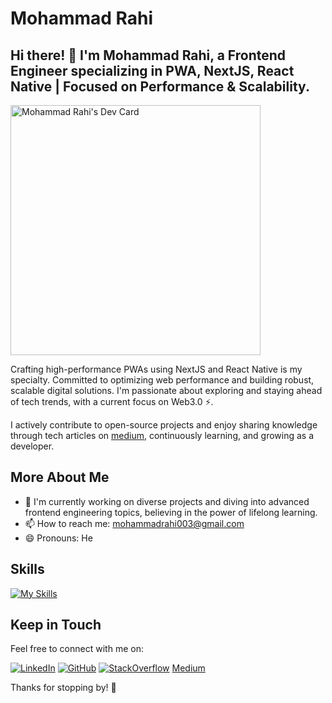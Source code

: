 # Mohammad Rahi 

## Hi there! 👋 I'm Mohammad Rahi, a Frontend Engineer specializing in PWA, NextJS, React Native | Focused on Performance & Scalability.

<a href="https://app.daily.dev/mohammadrahi"><img src="https://api.daily.dev/devcards/960d56f58dfa49f2928ca704c3b55659.png?r=hr8" width="400" alt="Mohammad Rahi's Dev Card"/></a>

Crafting high-performance PWAs using NextJS and React Native is my specialty. Committed to optimizing web performance and building robust, scalable digital solutions. I'm passionate about exploring and staying ahead of tech trends, with a current focus on Web3.0 ⚡️.

I actively contribute to open-source projects and enjoy sharing knowledge through tech articles on [medium](https://mohammadrahi.medium.com), continuously learning, and growing as a developer.

## More About Me

- 🌱 I'm currently working on diverse projects and diving into advanced frontend engineering topics, believing in the power of lifelong learning.
- 📫 How to reach me: mohammadrahi003@gmail.com
- 😄 Pronouns: He

## Skills

[![My Skills](https://skillicons.dev/icons?i=html,css,sass,tailwind,materialui,js,ts,react,nextjs,firebase,supabase,babel,express,django,jest,docker,git,github,vscode&perline=6)](#)

## Keep in Touch

Feel free to connect with me on:

[![LinkedIn](https://skillicons.dev/icons?i=linkedin)](https://linkedin.com/in/csrahi)
[![GitHub](https://skillicons.dev/icons?i=github)](https://github.com/mohammad-rahi/)
[![StackOverflow](https://skillicons.dev/icons?i=stackoverflow)](https://stackoverflow.com/users/16542466/mohammad-rahi)
[Medium](https://mohammadrahi.medium.com)

Thanks for stopping by! 🙂

<!--
**mohammad-rahi/mohammad-rahi** is a ✨ _special_ ✨ repository because its `README.md` (this file) appears on your GitHub profile.
-->
